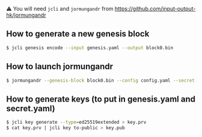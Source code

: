 :warning: You will need `jcli` and `jormungandr` from https://github.com/input-output-hk/jormungandr

## How to generate a new genesis block 

```bash
$ jcli genesis encode --input genesis.yaml --output block0.bin
```

## How to launch jormungandr


```bash
$ jormungandr --genesis-block block0.bin --config config.yaml --secret secret.yaml
```

## How to generate keys (to put in genesis.yaml and secret.yaml)

```bash
$ jcli key generate --type=ed25519extended > key.prv
$ cat key.prv | jcli key to-public > key.pub
```
